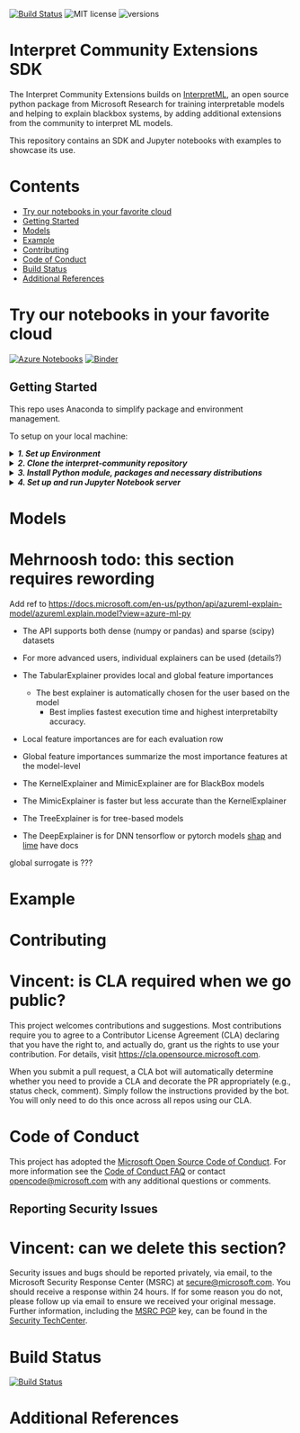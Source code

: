 

[![Build Status](https://dev.azure.com/responsibleai/interpret-extensions/_apis/build/status/microsoft.interpret-community?branchName=master)](https://dev.azure.com/responsibleai/interpret-extensions/_build/latest?definitionId=5&branchName=master)
![MIT license](https://img.shields.io/badge/License-MIT-blue.svg)
![versions](https://img.shields.io/badge/python-2.7%20%7C%203.6-blue)

Interpret Community Extensions SDK
=============================================================


The Interpret Community Extensions builds on [InterpretML](https://github.com/Microsoft/interpret), an open source python package from Microsoft Research for training interpretable models and helping to explain blackbox systems, by adding additional extensions from the community to interpret ML models.

This repository contains an SDK and Jupyter notebooks with examples to showcase its use.

# Contents

- [Try our notebooks in your favorite cloud](#try)
- [Getting Started](#gettingstarted) 
- [Models](#models)
- [Example](#Example)
- [Contributing](#Contributing)
- [Code of Conduct](#code)
- [Build Status](#BuildStatus)
- [Additional References](#Refs)

# <a name="try"></a> 

# Try our notebooks in your favorite cloud

[![Azure Notebooks](https://notebooks.azure.com/launch.png)](https://notebooks.azure.com/import/gh/microsoft/interpret-community)
[![Binder](https://mybinder.org/badge_logo.svg)](https://mybinder.org/v2/gh/interpretml/interpret-community)

<a name="getting started"></a>

## Getting Started

This repo uses Anaconda to simplify package and environment management.

To setup on your local machine:

<details><summary><strong><em>1. Set up Environment</em></strong></summary>

    a. Install Anaconda with Python >= 3.6 
       [Miniconda](https://conda.io/projects/conda/en/latest/user-guide/install/index.html) is a quick way to get started.

 
    b. Create conda environment named interp and install packages

```
    conda create --name interp python=3.6 anaconda
    
```

    Optional, additional reading:

    - [conda cheat sheet](https://docs.conda.io/projects/conda/en/4.6.0/_downloads/52a95608c49671267e40c689e0bc00ca/conda-cheatsheet.pdf)
    - [jupyter](https://pypi.org/project/jupyter/)
    - [nb_conda](https://github.com/Anaconda-Platform/nb_conda)

<details><summary><strong><em>On Windows: c. Activate conda environment</strong></em></summary>

```
    activate interp
```
</details>

<details><summary><strong><em>On Linux:</em> c. Activate conda environment</em></strong></summary>

```
    source activate interp
```
</details>
<br></br>
</details>
 
<details>

<summary><strong><em>2. Clone the interpret-community repository</em></strong></summary>

Clone and cd into the repository
```
git clone https://github.com/Microsoft/Interpret-community
cd interpret-community
```
</details>

<details>
<summary><strong><em>3. Install Python module, packages and necessary distributions</em></strong></summary>


```
pip install -e ./python 
```
If you intend to run repo tests:
```
pip install -r requirements.txt
```

</details>

<details>
<summary><strong><em>4. Set up and run Jupyter Notebook server </em></strong></summary>

Install and run Jupyter Notebook
```
if needed:
          pip install jupyter
          conda install nb_conda
then:
jupyter notebook
```
</details>

<!---{% from interpret.ext.blackbox import TabularExplainer %}
--->

# <a name="models"></a>

# Models

# Mehrnoosh todo: this section requires rewording
Add ref to
https://docs.microsoft.com/en-us/python/api/azureml-explain-model/azureml.explain.model?view=azure-ml-py

* The API supports both dense (numpy or pandas) and sparse (scipy) datasets

* For more advanced users, individual explainers can be used
 (details?)
* The TabularExplainer provides local and global feature importances  
    *  The best explainer is automatically chosen for the user based on the model
        - Best implies fastest execution time and highest interpretabilty accuracy.
* Local feature importances are for each evaluation row
* Global feature importances summarize the most importance features at the model-level
 * The KernelExplainer and MimicExplainer are for BlackBox models
 * The MimicExplainer is faster but less accurate than the KernelExplainer
 * The TreeExplainer is for tree-based models
 * The DeepExplainer is for DNN tensorflow or pytorch models
[shap](https://github.com/slundberg/shap) and [lime](https://github.com/marcotcr/lime) have docs

global surrogate is ???

<a name=Example></a>

# Example

<a name=Contributing></a>

# Contributing

# Vincent: is CLA required when we go public?

This project welcomes contributions and suggestions.  Most contributions require you to agree to a
Contributor License Agreement (CLA) declaring that you have the right to, and actually do, grant us
the rights to use your contribution. For details, visit https://cla.opensource.microsoft.com.

When you submit a pull request, a CLA bot will automatically determine whether you need to provide
a CLA and decorate the PR appropriately (e.g., status check, comment). Simply follow the instructions
provided by the bot. You will only need to do this once across all repos using our CLA.

<a name=Code></a>

# Code of Conduct

This project has adopted the [Microsoft Open Source Code of Conduct](https://opensource.microsoft.com/codeofconduct/).
For more information see the [Code of Conduct FAQ](https://opensource.microsoft.com/codeofconduct/faq/) or
contact [opencode@microsoft.com](mailto:opencode@microsoft.com) with any additional questions or comments.

## Reporting Security Issues

# Vincent: can we delete this section?

Security issues and bugs should be reported privately, via email, to the Microsoft Security
Response Center (MSRC) at [secure@microsoft.com](mailto:secure@microsoft.com). You should
receive a response within 24 hours. If for some reason you do not, please follow up via
email to ensure we received your original message. Further information, including the
[MSRC PGP](https://technet.microsoft.com/en-us/security/dn606155) key, can be found in
the [Security TechCenter](https://technet.microsoft.com/en-us/security/default).

<a name=BuildStatus></a>

# Build Status

[![Build Status](https://dev.azure.com/responsibleai/interpret-extensions/_apis/build/status/microsoft.interpret-community?branchName=master)](https://dev.azure.com/responsibleai/interpret-extensions/_build/latest?definitionId=5&branchName=master)

<a name=Refs></a>

# Additional References
